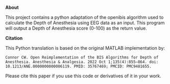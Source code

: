**About**

This project contains a python adaptation of the openibis algorithm used to calculate the Depth of Anesthesia using EEG data as an input. This program will output a Depth of Anesthesia score (0-100) as the return value.


**Citation**

This Python translation is based on the original MATLAB implementation by:

    Connor CW. Open Reimplementation of the BIS Algorithms for Depth of Anesthesia. Anesthesia & Analgesia. 2022 Oct 1;135(4):855–864. doi: 10.1213/ANE.0000000000006119. PMID: 35767469; PMCID: PMC9481655.

Please cite this paper if you use this code or derivatives of it in your work.